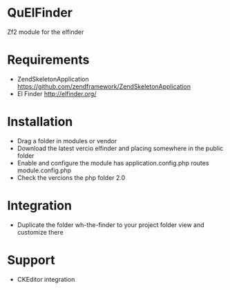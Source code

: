 QuElFinder
==========

Zf2 module for the elfinder

Requirements
============
- ZendSkeletonApplication 
  https://github.com/zendframework/ZendSkeletonApplication
- El Finder
  http://elfinder.org/

Installation
============
- Drag a folder in modules or vendor
- Download the latest vercio elfinder and placing somewhere in the public folder
- Enable and configure the module has application.config.php routes module.config.php
- Check the vercions the php folder 2.0

Integration
===========
- Duplicate the folder wh-the-finder to your project folder view and customize there

Support
=======
- CKEditor integration